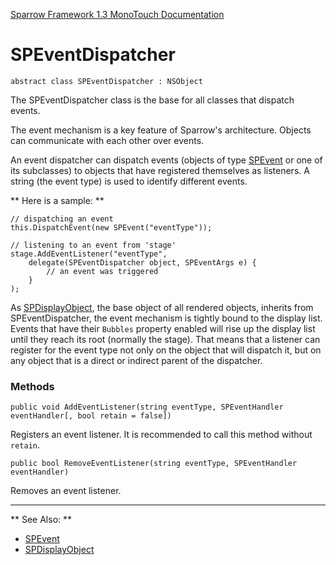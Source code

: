 [Sparrow Framework 1.3 MonoTouch Documentation](index.md) 
# SPEventDispatcher

	abstract class SPEventDispatcher : NSObject

The SPEventDispatcher class is the base for all classes that dispatch events.

The event mechanism is a key feature of Sparrow's architecture. Objects can communicate with each other over events.

An event dispatcher can dispatch events (objects of type [SPEvent](SPEvent.md) or one of its subclasses) to objects that have registered themselves as listeners. A string (the event type) is used to identify different events.

** Here is a sample: **
 
	// dispatching an event
	this.DispatchEvent(new SPEvent("eventType"));
	
	// listening to an event from 'stage'
	stage.AddEventListener("eventType", 
	    delegate(SPEventDispatcher object, SPEventArgs e) {
	        // an event was triggered
	    }
	);
	
As [SPDisplayObject](SPDisplayObject.md), the base object of all rendered objects, inherits from SPEventDispatcher, the event mechanism is tightly bound to the display list. Events that have their `Bubbles` property enabled will rise up the display list until they reach its root (normally the stage). That means that a listener can register for the event type not only on the object that will dispatch it, but on any object that is a direct or indirect parent of the dispatcher. 

### Methods

	public void AddEventListener(string eventType, SPEventHandler eventHandler[, bool retain = false])

Registers an event listener. It is recommended to call this method without `retain`.

	public bool RemoveEventListener(string eventType, SPEventHandler eventHandler)

Removes an event listener.

---	
 
** See Also: **
 
 - [SPEvent](SPEvent.md)
 - [SPDisplayObject](SPDisplayObject.md)
 